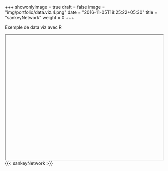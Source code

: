 +++
showonlyimage = true
draft = false
image = "img/portfolio/data.viz.4.png"
date = "2016-11-05T18:25:22+05:30"
title = "sankeyNetwork"
weight = 0
+++

Exemple de data viz avec R
<!--more-->

<iframe width="100%" height="400"></iframe>
{{< sankeyNetwork >}}



